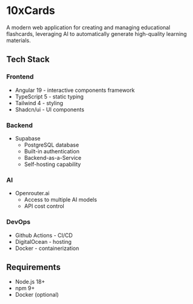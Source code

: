 # 10xCards

A modern web application for creating and managing educational flashcards, leveraging AI to automatically generate high-quality learning materials.

## Tech Stack

### Frontend
- Angular 19 - interactive components framework
- TypeScript 5 - static typing
- Tailwind 4 - styling
- Shadcn/ui - UI components

### Backend
- Supabase
  - PostgreSQL database
  - Built-in authentication
  - Backend-as-a-Service
  - Self-hosting capability

### AI
- Openrouter.ai
  - Access to multiple AI models
  - API cost control

### DevOps
- Github Actions - CI/CD
- DigitalOcean - hosting
- Docker - containerization

## Requirements

- Node.js 18+
- npm 9+
- Docker (optional) 